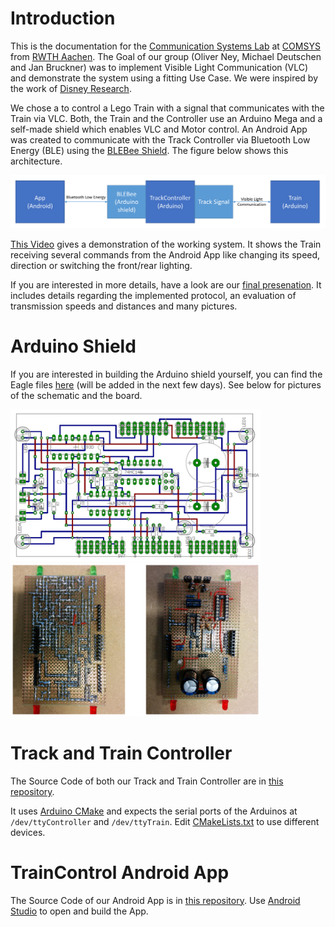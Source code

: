 # Introduction

This is the documentation for the [Communication Systems Lab](https://www.comsys.rwth-aachen.de/teaching/ws-1516/lab-communication-systems/) at [COMSYS](https://www.comsys.rwth-aachen.de/home/) from [RWTH Aachen](https://www.rwth-aachen.de/).
The Goal of our group (Oliver Ney, Michael Deutschen and Jan Bruckner) was to implement Visible Light Communication (VLC) and demonstrate the system using a fitting Use Case.
We were inspired by the work of [Disney Research](https://www.disneyresearch.com/project/visible-light-communication/).

We chose a to control a Lego Train with a signal that communicates with the Train via VLC.
Both, the Train and the Controller use an Arduino Mega and a self-made shield which enables VLC and Motor control. An Android App was created to communicate with the Track Controller via Bluetooth Low Energy (BLE) using the [BLEBee Shield](http://www.mkroll.mobi/?page_id=1070).
The figure below shows this architecture.

![Architecture](img/vlc-architecture.png)

[This Video](https://www.youtube.com/watch?v=fITTPJj3OIQ) gives a demonstration of the working system. It shows the Train receiving several commands from the Android App like changing its speed, direction or switching the front/rear lighting.

If you are interested in more details, have a look are our [final presenation](slides/Final_Presentation.pdf). It includes details regarding the implemented protocol, an evaluation of transmission speeds and distances and many pictures.

# Arduino Shield

If you are interested in building the Arduino shield yourself, you can find the Eagle files [here](eagle/) (will be added in the next few days). See below for pictures of the schematic and the board.

<img src="https://github.com/COMSYS-VLC/documentation/blob/master/img/schematic.png" width="400">
<img src="https://github.com/COMSYS-VLC/documentation/blob/master/img/board.png" width="400">

# Track and Train Controller

The Source Code of both our Track and Train Controller are in [this repository](https://github.com/COMSYS-VLC/arduino-vlc).

It uses [Arduino CMake](https://github.com/queezythegreat/arduino-cmake) and expects the serial ports of the Arduinos at `/dev/ttyController` and `/dev/ttyTrain`. Edit [CMakeLists.txt](https://github.com/COMSYS-VLC/arduino-vlc/blob/master/CMakeLists.txt#L22) to use different devices.

# TrainControl Android App

The Source Code of our Android App is in [this repository](https://github.com/COMSYS-VLC/TrainControl).
Use [Android Studio](http://developer.android.com/sdk/index.html) to open and build the App.


